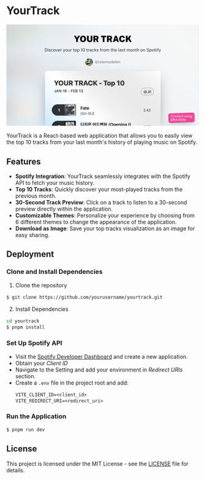 # YourTrack

![](/public/ogimage.png)

YourTrack is a React-based web application that allows you to easily view the top 10 tracks from your last month's history of playing music on Spotify.

## Features

- **Spotify Integration**: YourTrack seamlessly integrates with the Spotify API to fetch your music history.
- **Top 10 Tracks**: Quickly discover your most-played tracks from the previous month.
- **30-Second Track Preview**: Click on a track to listen to a 30-second preview directly within the application.
- **Customizable Themes**: Personalize your experience by choosing from 6 different themes to change the appearance of the application.
- **Download as Image**: Save your top tracks visualization as an image for easy sharing.

## Deployment

### Clone and Install Dependencies

1. Clone the repository

```sh
$ git clone https://github.com/yourusername/yourtrack.git
```

2. Install Dependencies

```sh
cd yourtrack
$ pnpm install
```

### Set Up Spotify API

- Visit the [Spotify Developer Dashboard](https://developer.spotify.com/dashboard) and create a new application.
- Obtain your _Client ID_
- Navigate to the Setting and add your environment in _Redirect URIs_ section.
- Create a `.env` file in the project root and add:
  ```env
  VITE_CLIENT_ID=<client_id>
  VITE_REDIRECT_URI=<redirect_uri>
  ```

### Run the Application

```sh
$ pnpm run dev
```

## License

This project is licensed under the MIT License - see the [LICENSE](./LICENSE.md) file for details.
